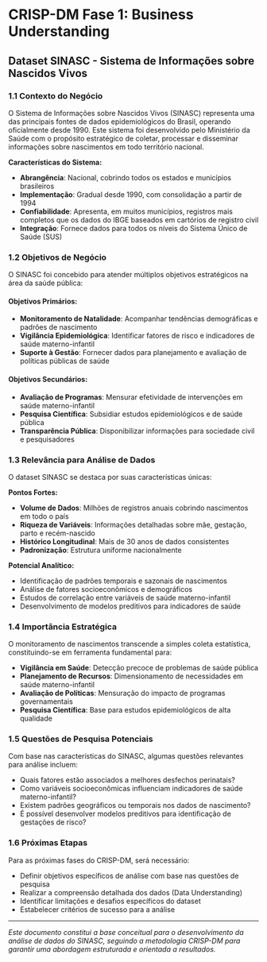 # CRISP-DM Fase 1: Business Understanding
## Dataset SINASC - Sistema de Informações sobre Nascidos Vivos

### 1.1 Contexto do Negócio

O Sistema de Informações sobre Nascidos Vivos (SINASC) representa uma das principais fontes de dados epidemiológicos do Brasil, operando oficialmente desde 1990. Este sistema foi desenvolvido pelo Ministério da Saúde com o propósito estratégico de coletar, processar e disseminar informações sobre nascimentos em todo território nacional.

**Características do Sistema:**
- **Abrangência**: Nacional, cobrindo todos os estados e municípios brasileiros
- **Implementação**: Gradual desde 1990, com consolidação a partir de 1994
- **Confiabilidade**: Apresenta, em muitos municípios, registros mais completos que os dados do IBGE baseados em cartórios de registro civil
- **Integração**: Fornece dados para todos os níveis do Sistema Único de Saúde (SUS)

### 1.2 Objetivos de Negócio

O SINASC foi concebido para atender múltiplos objetivos estratégicos na área da saúde pública:

#### Objetivos Primários:
- **Monitoramento de Natalidade**: Acompanhar tendências demográficas e padrões de nascimento
- **Vigilância Epidemiológica**: Identificar fatores de risco e indicadores de saúde materno-infantil
- **Suporte à Gestão**: Fornecer dados para planejamento e avaliação de políticas públicas de saúde

#### Objetivos Secundários:
- **Avaliação de Programas**: Mensurar efetividade de intervenções em saúde materno-infantil
- **Pesquisa Científica**: Subsidiar estudos epidemiológicos e de saúde pública
- **Transparência Pública**: Disponibilizar informações para sociedade civil e pesquisadores

### 1.3 Relevância para Análise de Dados

O dataset SINASC se destaca por suas características únicas:

**Pontos Fortes:**
- **Volume de Dados**: Milhões de registros anuais cobrindo nascimentos em todo o país
- **Riqueza de Variáveis**: Informações detalhadas sobre mãe, gestação, parto e recém-nascido
- **Histórico Longitudinal**: Mais de 30 anos de dados consistentes
- **Padronização**: Estrutura uniforme nacionalmente

**Potencial Analítico:**
- Identificação de padrões temporais e sazonais de nascimentos
- Análise de fatores socioeconômicos e demográficos
- Estudos de correlação entre variáveis de saúde materno-infantil
- Desenvolvimento de modelos preditivos para indicadores de saúde

### 1.4 Importância Estratégica

O monitoramento de nascimentos transcende a simples coleta estatística, constituindo-se em ferramenta fundamental para:

- **Vigilância em Saúde**: Detecção precoce de problemas de saúde pública
- **Planejamento de Recursos**: Dimensionamento de necessidades em saúde materno-infantil
- **Avaliação de Políticas**: Mensuração do impacto de programas governamentais
- **Pesquisa Científica**: Base para estudos epidemiológicos de alta qualidade

### 1.5 Questões de Pesquisa Potenciais

Com base nas características do SINASC, algumas questões relevantes para análise incluem:

- Quais fatores estão associados a melhores desfechos perinatais?
- Como variáveis socioeconômicas influenciam indicadores de saúde materno-infantil?
- Existem padrões geográficos ou temporais nos dados de nascimento?
- É possível desenvolver modelos preditivos para identificação de gestações de risco?

### 1.6 Próximas Etapas

Para as próximas fases do CRISP-DM, será necessário:
- Definir objetivos específicos de análise com base nas questões de pesquisa
- Realizar a compreensão detalhada dos dados (Data Understanding)
- Identificar limitações e desafios específicos do dataset
- Estabelecer critérios de sucesso para a análise

---

*Este documento constitui a base conceitual para o desenvolvimento da análise de dados do SINASC, seguindo a metodologia CRISP-DM para garantir uma abordagem estruturada e orientada a resultados.*
